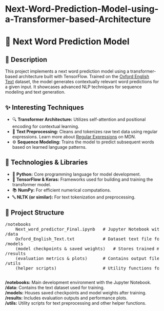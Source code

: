 # Next-Word-Prediction-Model-using-a-Transformer-based-Architecture
<!DOCTYPE html>
<html lang="en">
<body>
  <h1>🚀 Next Word Prediction Model</h1>
  
  <h2>📄 Description</h2>
  <p>
    This project implements a next word prediction model using a transformer-based architecture built with TensorFlow. Trained on the <a href="./data/Oxford_English_Text.txt">Oxford English Text</a> dataset, the model generates contextually relevant word predictions for a given input. It showcases advanced NLP techniques for sequence modeling and text generation.
  </p>
  
  <h2>✨ Interesting Techniques</h2>
  <ul>
    <li>🔍 <strong>Transformer Architecture:</strong> Utilizes self-attention and positional encoding for contextual learning.</li>
    <li>📝 <strong>Text Preprocessing:</strong> Cleans and tokenizes raw text data using regular expressions. Learn more about <a href="https://developer.mozilla.org/en-US/docs/Web/JavaScript/Guide/Regular_Expressions" target="_blank">Regular Expressions</a> on MDN.</li>
    <li>⚙️ <strong>Sequence Modeling:</strong> Trains the model to predict subsequent words based on learned language patterns.</li>
  </ul>
  
  <h2>🔧 Technologies & Libraries</h2>
  <ul>
    <li>🐍 <strong>Python:</strong> Core programming language for model development.</li>
    <li>🤖 <strong>TensorFlow & Keras:</strong> Frameworks used for building and training the transformer model.</li>
    <li>📚 <strong>NumPy:</strong> For efficient numerical computations.</li>
    <li>🔤 <strong>NLTK (or similar):</strong> For text tokenization and preprocessing.</li>
  </ul>
  
  <h2>📁 Project Structure</h2>
  <pre>
/notebooks
    Next_word_predictor_Final.ipynb   # Jupyter Notebook with the full model code and training process
/data
    Oxford_English_Text.txt           # Dataset text file for training the model
/models
    (model checkpoints & saved weights)   # Stores trained model artifacts
/results
    (evaluation metrics & plots)      # Contains output files like accuracy graphs and logs
/utils
    (helper scripts)                  # Utility functions for data processing and visualization
  </pre>
  <p>
    <strong>/notebooks:</strong> Main development environment with the Jupyter Notebook.<br>
    <strong>/data:</strong> Contains the text dataset used for training.<br>
    <strong>/models:</strong> Houses saved checkpoints and model weights after training.<br>
    <strong>/results:</strong> Includes evaluation outputs and performance plots.<br>
    <strong>/utils:</strong> Utility scripts for text preprocessing and other helper functions.
  </p>
</body>
</html>
